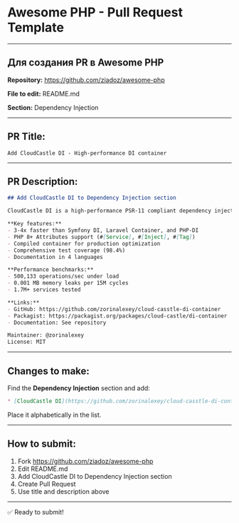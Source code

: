 # Awesome PHP - Pull Request Template

---

## Для создания PR в Awesome PHP

**Repository:** https://github.com/ziadoz/awesome-php

**File to edit:** README.md

**Section:** Dependency Injection

---

## PR Title:

```
Add CloudCastle DI - High-performance DI container
```

---

## PR Description:

```markdown
## Add CloudCastle DI to Dependency Injection section

CloudCastle DI is a high-performance PSR-11 compliant dependency injection container for PHP 8.1+.

**Key features:**
- 3-4x faster than Symfony DI, Laravel Container, and PHP-DI
- PHP 8+ Attributes support (#[Service], #[Inject], #[Tag])
- Compiled container for production optimization
- Comprehensive test coverage (98.4%)
- Documentation in 4 languages

**Performance benchmarks:**
- 500,133 operations/sec under load
- 0.001 MB memory leaks per 15M cycles
- 1.7M+ services tested

**Links:**
- GitHub: https://github.com/zorinalexey/cloud-casstle-di-container
- Packagist: https://packagist.org/packages/cloud-castle/di-container
- Documentation: See repository

Maintainer: @zorinalexey
License: MIT
```

---

## Changes to make:

Find the **Dependency Injection** section and add:

```markdown
* [CloudCastle DI](https://github.com/zorinalexey/cloud-casstle-di-container) - High-performance DI container with PHP 8+ attributes and compiled mode (3-4x faster than Symfony DI).
```

Place it alphabetically in the list.

---

## How to submit:

1. Fork https://github.com/ziadoz/awesome-php
2. Edit README.md
3. Add CloudCastle DI to Dependency Injection section
4. Create Pull Request
5. Use title and description above

---

✅ Ready to submit!

